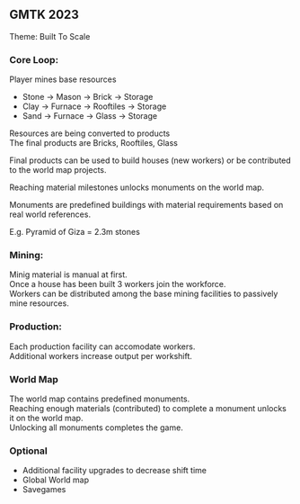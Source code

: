 GMTK 2023
---
Theme: Built To Scale

### Core Loop:
Player mines base resources
- Stone -> Mason -> Brick -> Storage
- Clay -> Furnace -> Rooftiles -> Storage
- Sand -> Furnace -> Glass -> Storage

Resources are being converted to products  
The final products are Bricks, Rooftiles, Glass

Final products can be used to build houses (new workers) or be contributed to the world map projects. 

Reaching material milestones unlocks monuments on the world map.

Monuments are predefined buildings with material requirements based on real world references.

E.g. Pyramid of Giza = 2.3m stones

### Mining:

Minig material is manual at first.  
Once a house has been built 3 workers join the workforce.  
Workers can be distributed among the base mining facilities to passively mine resources.  

### Production: 
Each production facility can accomodate workers.  
Additional workers increase output per workshift.

### World Map
The world map contains predefined monuments.  
Reaching enough materials (contributed) to complete a monument unlocks it on the world map.  
Unlocking all monuments completes the game.

### Optional
- Additional facility upgrades to decrease shift time
- Global World map
- Savegames